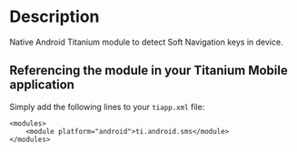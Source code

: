 # Description
Native Android Titanium module to detect Soft Navigation keys in device.

## Referencing the module in your Titanium Mobile application ##

Simply add the following lines to your `tiapp.xml` file:
    
    <modules>
        <module platform="android">ti.android.sms</module>
    </modules>
